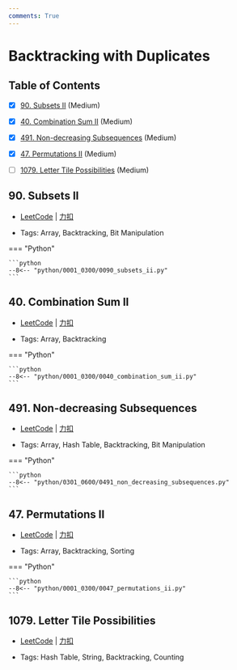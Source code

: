 ```yaml
---
comments: True
---
```


# Backtracking with Duplicates

## Table of Contents

- [x] [90. Subsets II](#90-subsets-ii) (Medium)
- [x] [40. Combination Sum II](#40-combination-sum-ii) (Medium)
- [x] [491. Non-decreasing Subsequences](#491-non-decreasing-subsequences) (Medium)
- [x] [47. Permutations II](#47-permutations-ii) (Medium)
- [ ] [1079. Letter Tile Possibilities](#1079-letter-tile-possibilities) (Medium)


## 90. Subsets II

-    [LeetCode](https://leetcode.com/problems/subsets-ii/) | [力扣](https://leetcode.cn/problems/subsets-ii/)

-   Tags: Array, Backtracking, Bit Manipulation

=== "Python"

    ```python
    --8<-- "python/0001_0300/0090_subsets_ii.py"
    ```



## 40. Combination Sum II

-    [LeetCode](https://leetcode.com/problems/combination-sum-ii/) | [力扣](https://leetcode.cn/problems/combination-sum-ii/)

-   Tags: Array, Backtracking

=== "Python"

    ```python
    --8<-- "python/0001_0300/0040_combination_sum_ii.py"
    ```



## 491. Non-decreasing Subsequences

-    [LeetCode](https://leetcode.com/problems/non-decreasing-subsequences/) | [力扣](https://leetcode.cn/problems/non-decreasing-subsequences/)

-   Tags: Array, Hash Table, Backtracking, Bit Manipulation

=== "Python"

    ```python
    --8<-- "python/0301_0600/0491_non_decreasing_subsequences.py"
    ```



## 47. Permutations II

-    [LeetCode](https://leetcode.com/problems/permutations-ii/) | [力扣](https://leetcode.cn/problems/permutations-ii/)

-   Tags: Array, Backtracking, Sorting

=== "Python"

    ```python
    --8<-- "python/0001_0300/0047_permutations_ii.py"
    ```



## 1079. Letter Tile Possibilities

-    [LeetCode](https://leetcode.com/problems/letter-tile-possibilities/) | [力扣](https://leetcode.cn/problems/letter-tile-possibilities/)

-   Tags: Hash Table, String, Backtracking, Counting



